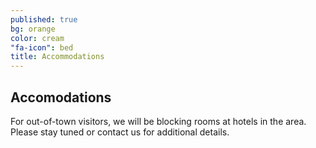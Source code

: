```yaml
---
published: true
bg: orange
color: cream
"fa-icon": bed
title: Accommodations
---
```



## Accomodations

For out-of-town visitors, we will be blocking rooms at hotels in the area. Please stay tuned or contact us for additional details.
